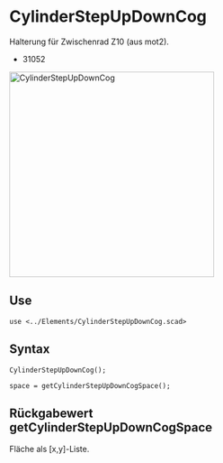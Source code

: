 # CylinderStepUpDownCog

Halterung für Zwischenrad Z10 (aus mot2).

- 31052

<img width="364" alt="CylinderStepUpDownCog" src="https://user-images.githubusercontent.com/48654609/167250033-40a512c9-96a1-4503-a907-a30783cf7593.png">

## Use
```
use <../Elements/CylinderStepUpDownCog.scad>
```

## Syntax
```
CylinderStepUpDownCog();

space = getCylinderStepUpDownCogSpace();
```

## Rückgabewert getCylinderStepUpDownCogSpace
Fläche als \[x,y]-Liste.
